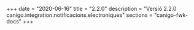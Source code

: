 +++
date        = "2020-06-16"
title       = "2.2.0"
description = "Versió 2.2.0 canigo.integration.notificacions.electroniques"
sections    = "canigo-fwk-docs"
+++